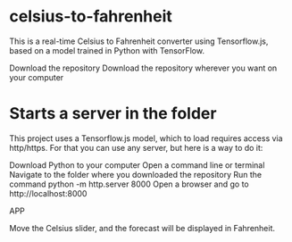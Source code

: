 # celsius-to-fahrenheit
This is a real-time Celsius to Fahrenheit converter using Tensorflow.js, based on a model trained in Python with TensorFlow.

Download the repository
Download the repository wherever you want on your computer

 # Starts a server in the folder

This project uses a Tensorflow.js model, which to load requires access via http/https. For that you can use any server, but here is a way to do it:

Download Python to your computer
Open a command line or terminal
Navigate to the folder where you downloaded the repository
Run the command python -m http.server 8000
Open a browser and go to http://localhost:8000

APP

Move the Celsius slider, and the forecast will be displayed in Fahrenheit.
